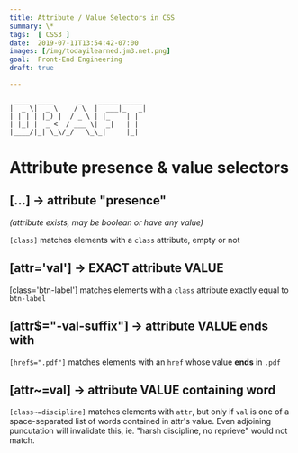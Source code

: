 ```yaml
---
title: Attribute / Value Selectors in CSS
summary: \*
tags:  [ CSS3 ]
date:  2019-07-11T13:54:42-07:00
images: [/img/todayilearned.jm3.net.png]
goal:  Front-End Engineering
draft: true

---
```

     ____  ____      _    _____ _____
    |  _ \|  _ \    / \  |  ___|_   _|
    | | | | |_) |  / _ \ | |_    | |
    | |_| |  _ <  / ___ \|  _|   | |
    |____/|_| \_\/_/   \_\_|     |_|


# Attribute presence & value selectors

## [...] → attribute "presence"

_(attribute exists, may be boolean or have any value)_

`[class]` matches elements with a `class` attribute, empty or not

## [attr='val'] → EXACT attribute VALUE
[class='btn-label'] matches elements with a `class` attribute exactly equal to `btn-label`

## [attr$="-val-suffix"] → attribute VALUE ends with 
`[href$=".pdf"]` matches elements with an `href` whose value **ends** in `.pdf`

## [attr~=val] → attribute VALUE containing word
`[class~=discipline]` matches elements with `attr`, but only if `val` is one of a space-separated list of words contained in attr's value. Even adjoining puncutation will invalidate this, ie. "harsh discipline, no reprieve" would not match. 









<!-- unused reference links -->

[moz-intro]: https://developer.mozilla.org/en-US/docs/Learn/CSS/Introduction_to_CSS/Attribute_selectors
[w3s]: https://www.w3schools.com/css/css_attribute_selectors.asp
[w3s-all-selectors]: https://www.w3schools.com/cssref/css_selectors.asp
[treehouse-substr-selectors]: https://blog.teamtreehouse.com/css3-substring-matching-attribute-selectors

